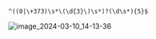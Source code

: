 ```regex
^((0|\+373)\s*\(\d{3}\)\s*)?(\d\s*){5}$
```

![image_2024-03-10_14-13-36](https://github.com/tarioma/CompilersDesigning/assets/125894838/883eb3f0-749d-413b-80c9-4168b5a86c37)
